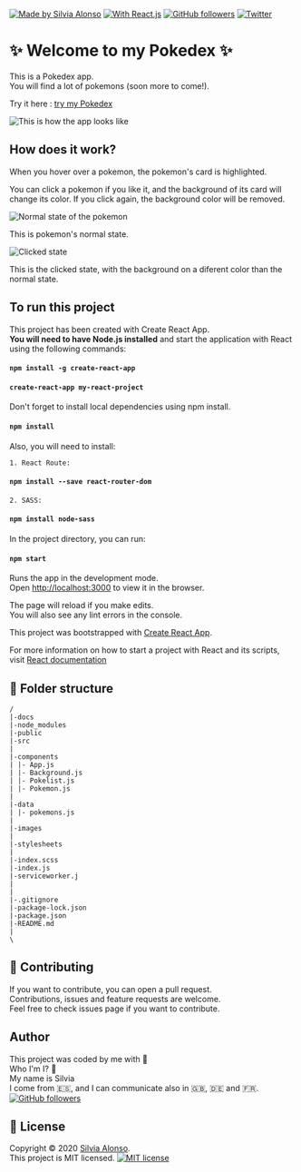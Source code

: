 [![Made by Silvia Alonso](https://img.shields.io/badge/made%20by-Silvia%20Alonso-pink)](https://www.linkedin.com/in/silvia-alonso-pozas/)
[![With React.js](https://img.shields.io/badge/with-React.js-blue)](https://reactjs.org/)
[![GitHub followers](https://img.shields.io/github/followers/silalonso.svg?style=social&label=Follow&maxAge=2592000)](https://github.com/silalonso?tab=followers)
[![Twitter](https://img.shields.io/twitter/follow/silvia_coding.svg?style=social&label=@:silvia_coding)](https://twitter.com/silvia_coding)

# :sparkles: Welcome to my Pokedex :sparkles:

This is a Pokedex app.<br />
You will find a lot of pokemons (soon more to come!).

Try it here : [try my Pokedex](https://silalonso.github.io/modulo-3-evaluacion-intermedia-silalonso/)

![This is how the app looks like](https://raw.githubusercontent.com/silalonso/modulo-3-evaluacion-intermedia-silalonso/master/src/images/pokedex.jpg)

## How does it work?

When you hover over a pokemon, the pokemon's card is highlighted.

You can click a pokemon if you like it, and the background of its card will change its color.
If you click again, the background color will be removed.

![Normal state of the pokemon](https://raw.githubusercontent.com/silalonso/modulo-3-evaluacion-intermedia-silalonso/master/src/images/normal.jpg)

This is pokemon's normal state.

![Clicked state](https://raw.githubusercontent.com/silalonso/modulo-3-evaluacion-intermedia-silalonso/master/src/images/clicked.jpg)

This is the clicked state, with the background on a diferent color than the normal state.

## To run this project

This project has been created with Create React App. <br />
**You will need to have Node.js installed** and start the application with React using the following commands:

#### `npm install -g create-react-app`

#### `create-react-app my-react-project`

Don't forget to install local dependencies using npm install.

#### `npm install`

Also, you will need to install:

    1. React Route:

#### `npm install --save react-router-dom`

    2. SASS:

#### `npm install node-sass`

In the project directory, you can run:

#### `npm start`

Runs the app in the development mode.<br />
Open [http://localhost:3000](http://localhost:3000) to view it in the browser.

The page will reload if you make edits.<br />
You will also see any lint errors in the console.<br />

This project was bootstrapped with [Create React App](https://github.com/facebook/create-react-app).

For more information on how to start a project with React and its scripts, visit [React documentation](https://reactjs.org/)

## :file_folder: Folder structure

```
/
|-docs
|-node_modules
|-public
|-src
|
|-components
| |- App.js
| |- Background.js
| |- Pokelist.js
| |- Pokemon.js
|
|-data
| |- pokemons.js
|
|-images
|
|-stylesheets
|
|-index.scss
|-index.js
|-serviceworker.j
|
|
|-.gitignore
|-package-lock.json
|-package.json
|-README.md
|
\

```

## :handshake: Contributing

If you want to contribute, you can open a pull request.<br />
Contributions, issues and feature requests are welcome.<br />
Feel free to check issues page if you want to contribute.

## Author

This project was coded by me with :sparkling_heart: <br />
Who I'm I? :raising_hand: <br />
My name is Silvia <br />
I come from :es:, and I can communicate also in :gb:, :de: and :fr:. <br />
[![GitHub followers](https://img.shields.io/github/followers/silalonso.svg?style=social&label=Follow&maxAge=2592000)](https://github.com/silalonso?tab=followers)

## :memo: License

Copyright © 2020 [Silvia Alonso](https://www.linkedin.com/in/silvia-alonso-pozas/). <br />
This project is MIT licensed. [![MIT license](https://img.shields.io/badge/License-MIT-blue.svg)](https://opensource.org/licenses/MIT)
